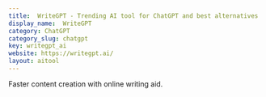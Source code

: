 ```yaml
---
title:  WriteGPT - Trending AI tool for ChatGPT and best alternatives
display_name:  WriteGPT
category: ChatGPT
category_slug: chatgpt
key: writegpt_ai
website: https://writegpt.ai/
layout: aitool
---
```


Faster content creation with online writing aid.
